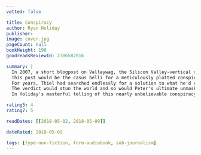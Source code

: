 ```yaml
---
vetted: false

title: Conspiracy
author: Ryan Holiday
publisher: 
image: cover.jpg
pageCount: null
bookHeight: 198
goodreadsReviewId: 2386582016

summary: |
  In 2007, a short blogpost on Valleywag, the Silicon Valley-vertical of Gawker Media, outed PayPal founder and billionaire investor Peter Thiel as gay. Thiel's sexuality had been known to close friends and family, but he didn't consider himself a public figure, and believed the information was private.
  This post would be the casus belli for a meticulously plotted conspiracy that would end nearly a decade later with a $140 million dollar judgment against Gawker, its bankruptcy and with Nick Denton, Gawker's CEO and founder, out of a job. Only later would the world learn that Gawker's demise was not incidental--it had been masterminded by Thiel.
  For years, Thiel had searched endlessly for a solution to what he'd come to call the "Gawker Problem." When an unmarked envelope delivered an illegally recorded sex tape of Hogan with his best friend's wife, Gawker had seen the chance for millions of pageviews and to say the things that others were afraid to say. Thiel saw their publication of the tape as the opportunity he was looking for. He would come to pit Hogan against Gawker in a multi-year proxy war through the Florida legal system, while Gawker remained confidently convinced they would prevail as they had over so many other lawsuit--until it was too late.
  The verdict would stun the world and so would Peter's ultimate unmasking as the man who had set it all in motion. Why had he done this? How had no one discovered it? What would this mean--for the First Amendment? For privacy? For culture?
  In Holiday's masterful telling of this nearly unbelievable conspiracy, informed by interviews with all the key players, this case transcends the narrative of how one billionaire took down a media empire or the current state of the free press. It's a study in power, strategy, and one of the most wildly ambitious--and successful--secret plots in recent memory.

rating5: 4
rating7: 5

readDates: [[2018-05-02, 2018-05-09]]

dateRated: 2018-05-09

tags: [type-non-fiction, form-audiobook, sub-journalism]
---
```

